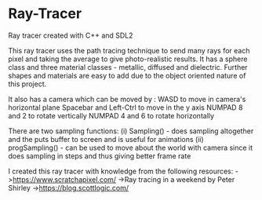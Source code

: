 # Ray-Tracer
Ray tracer created with C++ and SDL2



This ray tracer uses the path tracing technique to send many rays for each pixel and taking the average to give photo-realistic results. It has a sphere class and three material classes - metallic, diffused and dielectric. Further shapes and materials are easy to add due to the object oriented nature of this project.

It also has a camera which can be moved by :
WASD to move in camera's horizontal plane
Spacebar and Left-Ctrl to move in the y axis
NUMPAD 8 and 2 to rotate vertically
NUMPAD 4 and 6 to rotate horizontally

There are two sampling functions:
(i) Sampling() - does sampling altogether and the puts buffer to screen and is useful for animations
(ii) progSampling() - can be used to move about the world with camera since it does sampling in steps and thus giving better frame rate 

I created this ray tracer with knowledge from the following resources:
->https://www.scratchapixel.com/ 
->Ray tracing in a weekend by Peter Shirley
->https://blog.scottlogic.com/
